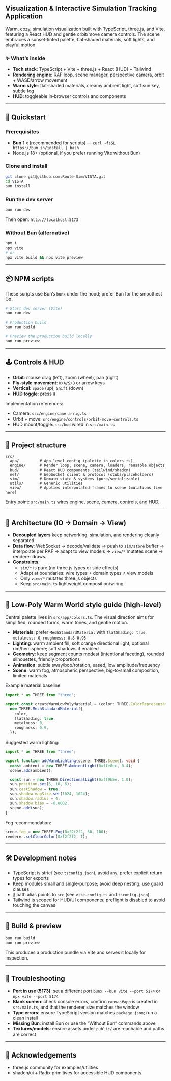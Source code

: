 ## Visualization & Interactive Simulation Tracking Application

Warm, cozy, simulation visualization built with TypeScript, three.js, and Vite, featuring a React HUD and gentle orbit/move camera controls. The scene embraces a sunset‑tinted palette, flat‑shaded materials, soft lights, and playful motion.

### ✨ What’s inside

- **Tech stack**: TypeScript + Vite + three.js + React (HUD) + Tailwind
- **Rendering engine**: RAF loop, scene manager, perspective camera, orbit + WASD/arrow movement
- **Warm style**: flat‑shaded materials, creamy ambient light, soft sun key, subtle fog
- **HUD**: toggleable in‑browser controls and components

---

## 🚀 Quickstart

### Prerequisites

- **Bun** 1.x (recommended for scripts) — `curl -fsSL https://bun.sh/install | bash`
- Node.js 18+ (optional, if you prefer running Vite without Bun)

### Clone and install

```bash
git clone git@github.com:Route-Sim/VISTA.git
cd VISTA
bun install
```

### Run the dev server

```bash
bun run dev
```

Then open: `http://localhost:5173`

### Without Bun (alternative)

```bash
npm i
npx vite
# or
npx vite build && npx vite preview
```

---

## 📦 NPM scripts

These scripts use Bun’s `bunx` under the hood; prefer Bun for the smoothest DX.

```bash
# Start dev server (Vite)
bun run dev

# Production build
bun run build

# Preview the production build locally
bun run preview
```

---

## 🕹️ Controls & HUD

- **Orbit**: mouse drag (left), zoom (wheel), pan (right)
- **Fly‑style movement**: `W/A/S/D` or arrow keys
- **Vertical**: `Space` (up), `Shift` (down)
- **HUD toggle**: press `H`

Implementation references:

- Camera: `src/engine/camera-rig.ts`
- Orbit + move: `src/engine/controls/orbit-move-controls.ts`
- HUD mount/toggle: `src/hud` wired in `src/main.ts`

---

## 🧭 Project structure

```
src/
  app/         # App-level config (palette in colors.ts)
  engine/      # Render loop, scene, camera, loaders, reusable objects
  hud/         # React HUD components (tailwind/shadcn)
  net/         # WebSocket client & protocol (stubs/placeholders)
  sim/         # Domain state & systems (pure/serializable)
  utils/       # Generic utilities
  view/        # Applies interpolated frames to scene (mutations live here)
```

Entry point: `src/main.ts` wires engine, scene, camera, controls, and HUD.

---

## 🧱 Architecture (IO → Domain → View)

- **Decoupled layers** keep networking, simulation, and rendering cleanly separated.
- **Data flow**: WebSocket → decode/validate → push to `sim/store` buffer → interpolate per RAF → adapt to view models → `view/*` mutates scene → renderer draws.
- **Constraints**:
  - `sim/*` is pure (no three.js types or side effects)
  - Adapt at boundaries: wire types ≠ domain types ≠ view models
  - Only `view/*` mutates three.js objects
  - Keep `src/main.ts` lightweight composition/wiring

---

## 🎨 Low‑Poly Warm World style guide (high‑level)

Central palette lives in `src/app/colors.ts`. The visual direction aims for simplified, rounded forms, warm tones, and gentle motion.

- **Materials**: prefer `MeshStandardMaterial` with `flatShading: true`, `metalness: 0`, `roughness: 0.8–0.95`
- **Lighting**: warm ambient fill, soft orange directional light, optional rim/hemisphere; soft shadows if enabled
- **Geometry**: keep segment counts modest (intentional faceting), rounded silhouettes, friendly proportions
- **Animation**: subtle sway/bob/rotation, eased, low amplitude/frequency
- **Scene**: warm fog, atmospheric perspective, big‑to‑small composition, limited materials

Example material baseline:

```ts
import * as THREE from "three";

export const createWarmLowPolyMaterial = (color: THREE.ColorRepresentation) =>
  new THREE.MeshStandardMaterial({
    color,
    flatShading: true,
    metalness: 0,
    roughness: 0.9,
  });
```

Suggested warm lighting:

```ts
import * as THREE from "three";

export function addWarmLighting(scene: THREE.Scene): void {
  const ambient = new THREE.AmbientLight(0xffe8cc, 0.4);
  scene.add(ambient);

  const sun = new THREE.DirectionalLight(0xff9b5e, 1.0);
  sun.position.set(6, 10, 6);
  sun.castShadow = true;
  sun.shadow.mapSize.set(1024, 1024);
  sun.shadow.radius = 4;
  sun.shadow.bias = -0.0002;
  scene.add(sun);
}
```

Fog recommendation:

```ts
scene.fog = new THREE.Fog(0xf2f2f2, 60, 100);
renderer.setClearColor(0xf2f2f2, 1);
```

---

## 🛠️ Development notes

- TypeScript is strict (see `tsconfig.json`), avoid `any`, prefer explicit return types for exports
- Keep modules small and single‑purpose; avoid deep nesting; use guard clauses
- `@` path alias points to `src` (see `vite.config.ts` and `tsconfig.json`)
- Tailwind is scoped for HUD/UI components; preflight is disabled to avoid touching the canvas

---

## 🧪 Build & preview

```bash
bun run build
bun run preview
```

This produces a production bundle via Vite and serves it locally for inspection.

---

## 🧰 Troubleshooting

- **Port in use (5173)**: set a different port `bunx --bun vite --port 5174` or `npx vite --port 5174`
- **Blank screen**: check console errors, confirm `canvas#app` is created in `src/main.ts`, and that the renderer size matches the window
- **Type errors**: ensure TypeScript version matches `package.json`; run a clean install
- **Missing Bun**: install Bun or use the “Without Bun” commands above
- **Textures/models**: ensure assets under `public/` are reachable and paths are correct

---

## 🙌 Acknowledgements

- three.js community for examples/utilities
- shadcn/ui + Radix primitives for accessible HUD components
